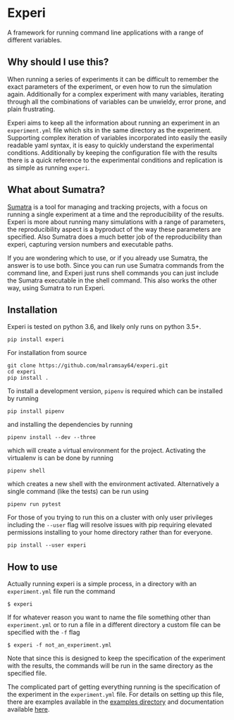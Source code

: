 Experi
======

A framework for running command line applications with a range of different variables.

Why should I use this?
----------------------

When running a series of experiments it can be difficult to remember 
the exact parameters of the experiment,
or even how to run the simulation again.
Additionally for a complex experiment with many variables,
iterating through all the combinations of variables can be 
unwieldy, error prone, and plain frustrating.

Experi aims to keep all the information about running an experiment
in an `experiment.yml` file which sits in the same directory as the experiment.
Supporting complex iteration of variables incorporated into
easily the easily readable yaml syntax,
it is easy to quickly understand the experimental conditions.
Additionally by keeping the configuration file with the results
there is a quick reference to the experimental conditions
and replication is as simple as running `experi`.

What about Sumatra?
---------------------

[Sumatra][sumatra] is a tool for managing and tracking projects,
with a focus on running a single experiment at a time 
and the reproducibility of the results.
Experi is more about running many simulations with a range of parameters,
the reproducibility aspect is a byproduct of the way these parameters are specified.
Also Sumatra does a much better job of the reproducibility than experi,
capturing version numbers and executable paths.

If you are wondering which to use,
or if you already use Sumatra,
the answer is to use both.
Since you can run use Sumatra commands from the command line,
and Experi just runs shell commands you can 
just include the Sumatra executable in the shell command.
This also works the other way, 
using Sumatra to run Experi.

Installation
------------

Experi is tested on python 3.6, and likely only runs on python 3.5+.

```
pip install experi
```

For installation from source

```
git clone https://github.com/malramsay64/experi.git
cd experi
pip install .
```

To install a development version, `pipenv` is required
which can be installed by running
```
pip install pipenv
```
and installing the dependencies by running
```
pipenv install --dev --three
```
which will create a virtual environment for the project.
Activating the virtualenv is can be done by running
```
pipenv shell
```
which creates a new shell with the environment activated.
Alternatively a single command (like the tests) can be run using
```
pipenv run pytest
```

For those of you trying to run this on a cluster with only user privileges
including the `--user` flag will resolve issues with pip requiring elevated permissions
installing to your home directory rather than for everyone.
```
pip install --user experi
```

How to use
----------

Actually running experi is a simple process,
in a directory with an `experiment.yml` file run the command
```
$ experi
```
If for whatever reason you want to name the file something other than `experiment.yml`
or to run a file in a different directory a custom file can be specified with the `-f` flag
```
$ experi -f not_an_experiment.yml
```
Note that since this is designed to keep the specification of the experiment with the results,
the commands will be run in the same directory as the specified file.

The complicated part of getting everything running is the specification of the experiment
in the `experiment.yml` file.
For details on setting up this file, there are examples available in the [examples directory][experiment examples]
and documentation available [here][experiment docs].

[miniconda installer]: https://conda.io/miniconda.html
[sumatra]: http://sumatra.readthedocs.io
[experiment examples]: https://github.com/malramsay64/experi/examples
[experiment docs]: https://github.com/malramsay64/experi/input_file.md
